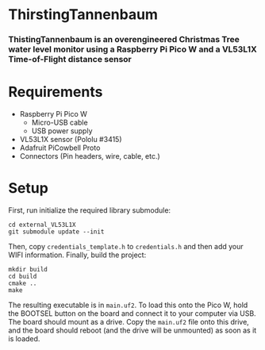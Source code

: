 # ThirstingTannenbaum
### **ThistingTannenbaum** is an overengineered Christmas Tree water level monitor using a Raspberry Pi Pico W and a VL53L1X Time-of-Flight distance sensor

# Requirements
- Raspberry Pi Pico W
    - Micro-USB cable
    - USB power supply
- VL53L1X sensor (Pololu #3415)
- Adafruit PiCowbell Proto
- Connectors (Pin headers, wire, cable, etc.)

# Setup
First, run initialize the required library submodule:
```
cd external_VL53L1X
git submodule update --init
```
Then, copy `credentials_template.h` to `credentials.h` and then add your WIFI information.
Finally, build the project:
```
mkdir build
cd build
cmake ..
make
```
The resulting executable is in `main.uf2`. To load this onto the Pico W, hold the BOOTSEL button on the board and connect it to your computer via USB. The board should mount as a drive. Copy the `main.uf2` file onto this drive, and the board should reboot (and the drive will be unmounted) as soon as it is loaded.
